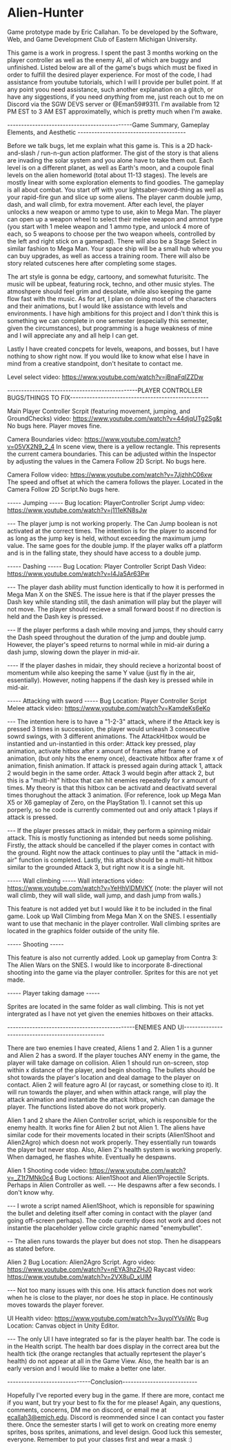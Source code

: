 # Alien-Hunter
Game prototype made by Eric Callahan. To be developed by the Software, Web, and Game Development Club of Eastern Michigan University.

This game is a work in progress. I spent the past 3 months working on the player controller as well as the enemy AI, all of which are buggy and unfinished. Listed below are all of the game's bugs which must be fixed in order to fulfill the desired player experience. For most of the code, I had assistance from youtube tutorials, which I will I provide per bullet point. If at any point yoou need assistance, such another explanation on a glitch, or have any siggestions, if you need *anything* from me, just reach out to me on Discord via the SGW DEVS server or @Eman59#9311. I'm available from 12 PM EST to 3 AM EST approximatelly, which is pretty much when I'm awake.

---------------------------------------------Game Summary, Gameplay Elements, and Aesthetic ---------------------------------------

Before we talk bugs, let me explain what this game is. This is a 2D hack-and-slash / run-n-gun action platformer. The gist of the story is that aliens are invading the solar system and you alone have to take them out. Each level is on a different planet, as well as Earth's moon, and a coupole final levels on the alien homeworld (total about 11-13 stages). The levels are mostly linear with some exploration elements to find goodies. The gameplay is all about combat. You start off with your lightsaber-sword-thing as well as your rapid-fire gun and slice up some aliens. The player canm double jump, dash, and wall climb, for extra movement. After each level, the player unlocks a new weapon or ammo type to use, akin to Mega Man. The player can open up a weapon wheel to select their melee weapon and ammot type (you start with 1 melee weapon and 1 ammo type, and unlock 4 more of each, so 5 weapons to choose per the two weapon wheels, controlled by the left and right stick on a gamepad). There will also be a Stage Select in similar fashion to Mega Man. Your space ship will be a small hub where you can buy upgrades, as well as access a training room. There will also be story related cutscenes here after completing some stages.

The art style is gonna be edgy, cartoony, and somewhat futurisitc. The music will be upbeat, featuring rock, techno, and other music styles. The atmoshpere should feel grim and desolate, while also keeping the game flow fast with the music. As for art, I plan on doing most of the characters and their animations, but I would like assistance with levels and environments. I have high ambitions for this project and I don't think this is something we can complete in one semester (especially this semester, given the circumstances), but programming is a huge weakness of mine and I will appreciate any and all help I can get.

Lastly I have created concpets for levels, weapons, and bosses, but I have nothing to show right now. If you would like to know what else I have in mind from a creative standpoint, don't hesitate to contact me.

Level select video: https://www.youtube.com/watch?v=jBnaFqIZZDw



-----------------------------------------------PLAYER CONTROLLER BUGS/THINGS TO FIX--------------------------------------------------

Main Player Controller Scrpit (featuring movement, jumping, and GroundChecks) video:
https://www.youtube.com/watch?v=44djqUTg2Sg&t
No bugs here. Player moves fine.

Camera Boundaries video: https://www.youtube.com/watch?v=05VX2N9_2_4
In scene view, there is a yellow rectangle. This represents the current camera boundaries. This can be adjusted within the Inspector by adjusting the values in the Camera Follow 2D Script. No bugs here.

Camera Follow video: https://www.youtube.com/watch?v=7JjzhhC06xw
The speed and offset at which the camera follows the player. Located in the Camera Follow 2D Script.No bugs here.

----- Jumping -----
Bug location: PlayerController Script
Jump video: https://www.youtube.com/watch?v=j111eKN8sJw

--- The player jump is not working properly. The Can Jump boolean is not activated at the correct times. The intention is for the player to ascend for as long as the jump key is held, without exceeding the maximum jump value. The same goes for the double jump. If the player walks off a platform and is in the falling state, they should have access to a double jump.


----- Dashing -----
Bug Location: Player Controller Script
Dash Video: https://www.youtube.com/watch?v=I4Ja5Ar63Pw

--- The player dash ability must function identically to how it is performed in Mega Man X on the SNES. The issue here is that if the player presses the Dash key while standing still, the dash animation will play but the player will not move. The player should recieve a small forward boost if no direction is held and the Dash key is pressed.

--- If the player performs a dash while moving and jumps, they should carry the Dash speed throughout the duration of the jump and double jump. However, the player's speed returns to normal while in mid-air during a dash jump, slowing down the player in mid-air.

---- If the player dashes in midair, they should recieve a horizontal boost of momentum while also keeping the same Y value (just fly in the air, essentially). However, noting happens if the dash key is pressed while in mid-air.
   
 
----- Attacking with sword -----
Bug Location: Player Controller Script
Melee attack video: https://www.youtube.com/watch?v=KamdeKs6eKo

--- The intention here is to have a "1-2-3" attack, where if the Attack key is pressed 3 times in succession, the player would unleash 3 consecutive sowrd swings, with 3 different animations. The AttackHitbox would be instantied and un-instantied in this order: Attack key pressed, play animation, activate hitbox after x amount of frames after frame x of animation, (but only hits the enemy once), deactivate hitbox after frame x of animation, finish animation. If attack is pressed again during attack 1, attack 2 would begin in the same order. Attack 3 would begin after attack 2, but this is a "multi-hit" hitbox that can hit enemies repeatedly for x amount of times. My theory is that this hitbox can be activatd and deactivatd several times thorughout the attack 3 animation. (For reference, look up Mega Man X5 or X6 gameplay of Zero, on the PlayStation 1). I cannot set this up porperly, so he code is currently commented out and only attack 1 plays if attack is pressed.

--- If the player presses attack in midair, they perform a spinning midair attack. This is mostly functioning as intended but needs some polishing. Firstly, the attack should be cancelled if the player comes in contact with the ground. Right now the attack continues to play until the "attack in mid-air" function is completed. Lastly, this attack should be a multi-hit hitbox similar to the grounded Attack 3, but right now it is a single hit.

----- Wall climbing -----
Wall interactions video: https://www.youtube.com/watch?v=YeHhVlDMVKY
(note: the player will not wall climb, they will wall slide, wall jump, and dash jump from walls.)

This feature is not added yet but I would like it to be included in the final game. Look up Wall Climbing from Mega Man X on the SNES. I essentially want to use that mechanic in the player controller. Wall climbing sprites are located in the graphics folder outside of the unity file.


----- Shooting -----

This feature is also not currently added. Look up gameplay from Contra 3: The Alien Wars on the SNES. I would like to incorporate 8-directional shooting into the game via the player controller. Sprites for this are not yet made.


----- Player taking damage -----

Sprites are located in the same folder as wall climbing. This is not yet intergrated as I have not yet given the enemies hitboxes on their attacks.




----------------------------------------------ENEMIES AND UI-------------------------------------------------

There are two enemies I have created, Aliens 1 and 2. Alien 1 is a gunner and Alien 2 has a sword. If the player touches ANY enemy in the game, the player will take damage on collision. Alien 1 should run on-screen, stop within x distance of the player, and begin shooting. The bullets should be shot towards the player's location and deal damage to the player on contact. Alien 2 will feature agro AI (or raycast, or something close to it). It will run towards the player, and when within attack range, will play the attack animation and instantiate the attack hitbox, which can damage the player. The functions listed above do not work properly.

Alien 1 and 2 share the Alien Controller script, which is responsible for the enemy health. It works fine for Alien 2 but not Alien 1. The aliens have similar code for their movements located in their scripts (Alien1Shoot and Alien2Agro) which doesn not work properly. They essentially run towards the player but never stop. Also, Alien 2's health system is working properly. When damaged, he flashes white. Eventually he despawns.

Alien 1
Shooting code video: https://www.youtube.com/watch?v=_Z1t7MNk0c4
Bug Loctions: Alien1Shoot and Alien1Projectile Scripts. Perhaps in Alien Controller as well.
--- He despawns after a few seconds. I don't know why.

--- I wrote a script named Alien1Shoot, which is reponsible for spawining the bullet and deleting itself after coming in contact with the player (and going off-screen perhaps). The code currently does not work and does not instantie the placeholder yellow circle graphic named "enemybullet".

-- The alien runs towards the player but does not stop. Then he disappears as stated before.

Alien 2
Bug Location: Alien2Agro Script.
Agro video: https://www.youtube.com/watch?v=nEYA3hzZHJ0
Raycast video: https://www.youtube.com/watch?v=2VX8uD_xUlM

--- Not too many issues with this one. His attack function does not work when he is close to the player, nor does he stop in place. He continously moves towards the player forever.

UI
Health video: 
https://www.youtube.com/watch?v=3uyolYVsiWc
Bug Location: Canvas object in Unity Editor.

--- The only UI I have integrated so far is the player health bar. The code is in the Health script. The health bar does display in the correct area but the health tick (the orange rectangles that actually reprtesent the player's health) do not appear at all in the Game View. Also, the health bar is an early version and I would like to make a better one later.


------------------------------Conclusion---------------------------

Hopefully I've reported every bug in the game. If there are more, contact me if you want, but try your best to fix the for me please! Again, any questions, comments, concerns, DM me on discord, or email me at ecallah3@emich.edu. Discord is reommended since I can contact you faster there. Once the semester starts I will get to work on creating more enemy sprites, boss sprites, animations, and level design. Good luck this semester, everyone. Remember to put your classes first and wear a mask :)
